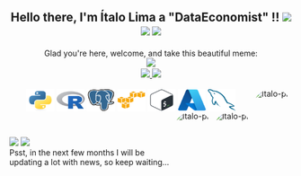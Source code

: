
<div align="center"> 
<h2> Hello there, I'm Ítalo Lima a "DataEconomist" !! 
 <img src="https://i.pinimg.com/originals/57/61/5b/57615b8c0092a66c1d4058b1692955cc.gif" width="50px"> 
 <img src="https://gifimage.net/wp-content/uploads/2017/10/megaman-x-gif.gif" width="50px">
 <img src="https://i.pinimg.com/originals/8a/bb/b3/8abbb369ae96491d6edf64168bf71b75.gif" width="50px">
 </h2>

<div align="center"> 
Glad you're here, welcome, and take this beautiful meme:
 </div>
 <div align="center"> 
 <img src="https://64.media.tumblr.com/27f151c5a92a786f167b4d46d69e1eff/ae4e950f19d9d539-98/s540x810/e9d4ce6bf690787e3a32e222b86bcf9cc5188cd5.gifv" width="180px">
</div>
<div align="center">
  <a href="https://github.com/italollima"> <!--Link anexado-->
  <img height="135em" src="https://github-readme-stats.vercel.app/api?username=italollima&hide=contribs,issues&show_icons=true&theme=codeSTACKr&include_all_commits=true&count_private=true"/> <!--Git_stats-->
</a>
<!--(https://github-readme-stats.vercel.app/api?username=italollima)](https://github.com/anuraghazra/github-readme-stats) --Git_stats padrão--> 
  <img height="135em" src="https://github-readme-stats.vercel.app/api/top-langs/?username=italollima&layout=compact&langs_count=8&theme=codeSTACKr"/>
</div> <!--Git_stats-->

<div style="display: inline_block"><br>
  <img align="center" alt="Ita-Python" height="40" width="50" src="https://raw.githubusercontent.com/devicons/devicon/master/icons/python/python-original.svg">
  <img align="center" alt="Ita-R" height="40" width="50" src="https://raw.githubusercontent.com/devicons/devicon/master/icons/r/r-original.svg">
  <img align="center" alt="Ita-PSql" height="40" width="50" src="https://raw.githubusercontent.com/devicons/devicon/master/icons/postgresql/postgresql-original.svg">
  <img align="center" alt="Ita-AWS" height="40" width="50"src="https://raw.githubusercontent.com/devicons/devicon/master/icons/amazonwebservices/amazonwebservices-original.svg">
  <img align="center" alt="Ita-Bash" height="40" width="50" src="https://raw.githubusercontent.com/devicons/devicon/master/icons/bash/bash-original.svg">
  <img align="center" alt="Ita-Azure" height="40" width="50" src="https://raw.githubusercontent.com/devicons/devicon/master/icons/azure/azure-original.svg">
  <img align="center" alt="Ita-MySql" height="40" width="50" src="https://raw.githubusercontent.com/devicons/devicon/master/icons/mysql/mysql-original.svg">
  <img align="right" alt="Italo-pic" height="130" style="border-radius:100px;" src="https://images.credly.com/size/340x340/images/60f2e1e1-1b74-4dc0-a24b-cd08b460c12d/Applied_Data_Science_Capstone.png">
  <img align="right" alt="Italo-pic" height="130" style="border-radius:100px;" src="https://images.credly.com/size/340x340/images/7d06faf8-c754-4ecd-8ab1-2115826b03c6/Python_Project_for_Data_Science.png">
  <img align="right" alt="Italo-pic" height="130" style="border-radius:100px;" src="https://images.credly.com/size/340x340/images/5ae9bf9e-da6e-4cec-82eb-d2b4cfea9751/Machine_Learning_with_Python.png">
<div style="display: inline_block"><br>
</div>

##


<!--  <a href="https://instagram.com/dataeconomist" target="_blank"><img src="https://img.shields.io/badge/-Instagram-%23E4405F?style=for-the-badge&logo=instagram&logoColor=white" target="_blank"></a> -->
<div align="left">
  <a href="https://www.linkedin.com/in/italolimalopes/" target="_blank"><img src="https://img.shields.io/badge/-LinkedIn-%230077B5?style=for-the-badge&logo=linkedin&logoColor=white" target="_blank"></a>
  <a href = "mailto:italo_lima_lopes@hotmail.com"><img src="https://img.shields.io/badge/Microsoft_Outlook-0078D4?style=for-the-badge&logo=microsoft-outlook&logoColor=white" target="_blank"></a>
</div>
<div align="center">

<div align="left">
Psst, in the next few months I will be updating a lot with news, 
so keep waiting...
</div>
